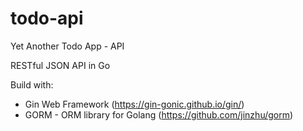 # todo-api
Yet Another Todo App - API

RESTful JSON API in Go

Build with:

* Gin Web Framework (https://gin-gonic.github.io/gin/)
* GORM - ORM library for Golang (https://github.com/jinzhu/gorm)
